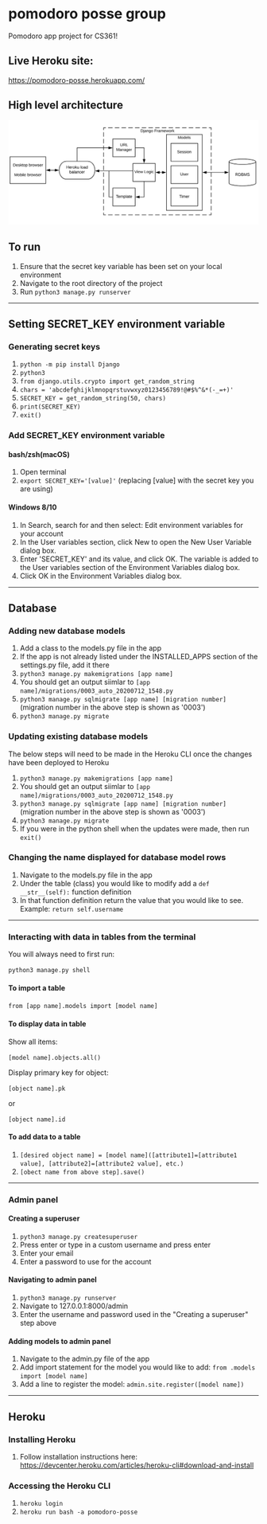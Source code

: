 # pomodoro posse group
Pomodoro app project for CS361!

## Live Heroku site:
https://pomodoro-posse.herokuapp.com/

## High level architecture
![high level architecture](./images/Pomodoro.png "High level architecture")

## To run
1. Ensure that the secret key variable has been set on your local environment
1. Navigate to the root directory of the project
1. Run `python3 manage.py runserver`

---

## Setting SECRET_KEY environment variable
### Generating secret keys
1. `python -m pip install Django`
1. `python3`
1. `from django.utils.crypto import get_random_string`
1. `chars = 'abcdefghijklmnopqrstuvwxyz0123456789!@#$%^&*(-_=+)'`
1. `SECRET_KEY = get_random_string(50, chars)`
1. `print(SECRET_KEY)`
1. `exit()`

### Add SECRET_KEY environment variable
#### bash/zsh(macOS)
1. Open terminal
2. `export SECRET_KEY='[value]'` (replacing [value] with the secret key you are using)

#### Windows 8/10
1. In Search, search for and then select: Edit environment variables for your account
1. In the User variables section, click New to open the New User Variable dialog box.
1. Enter 'SECRET_KEY' and its value, and click OK. The variable is added to the User variables section of the Environment Variables dialog box.
1. Click OK in the Environment Variables dialog box.

---
## Database
### Adding new database models
1. Add a class to the models.py file in the app
1. If the app is not already listed under the INSTALLED_APPS section of the settings.py file, add it there
1. `python3 manage.py makemigrations [app name]`
1. You should get an output siimlar to `[app name]/migrations/0003_auto_20200712_1548.py`
1. `python3 manage.py sqlmigrate [app name] [migration number]` (migration number in the above step is shown as '0003')
1. `python3 manage.py migrate`

### Updating existing database models
The below steps will need to be made in the Heroku CLI once the changes have been deployed to Heroku
1. `python3 manage.py makemigrations [app name]`
1. You should get an output siimlar to `[app name]/migrations/0003_auto_20200712_1548.py`
1. `python3 manage.py sqlmigrate [app name] [migration number]` (migration number in the above step is shown as '0003')
1. `python3 manage.py migrate`
1. If you were in the python shell when the updates were made, then run `exit()`

### Changing the name displayed for database model rows
1. Navigate to the models.py file in the app
1. Under the table (class) you would like to modify add a `def __str__(self):` function definition
1. In that function definition return the value that you would like to see. Example: `return self.username` 

---

### Interacting with data in tables from the terminal
You will always need to first run:

`python3 manage.py shell`

#### To import a table
`from [app name].models import [model name]`

#### To display data in table
Show all items: 

`[model name].objects.all()`

Display primary key for object: 

`[object name].pk` 

or 

`[object name].id`

#### To add data to a table
1. `[desired object name] = [model name]([attribute1]=[attribute1 value], [attribute2]=[attribute2 value], etc.)`
1. `[obect name from above step].save()`

---

### Admin panel
#### Creating a superuser
1. `python3 manage.py createsuperuser`
1. Press enter or type in a custom username and press enter
1. Enter your email
1. Enter a password to use for the account

#### Navigating to admin panel
1. `python3 manage.py runserver`
1. Navigate to 127.0.0.1:8000/admin
1. Enter the username and password used in the "Creating a superuser" step above

#### Adding models to admin panel
1. Navigate to the admin.py file of the app
1. Add import statement for the model you would like to add: `from .models import [model name]`
1. Add a line to register the model: `admin.site.register([model name])`

---

## Heroku
### Installing Heroku
1. Follow installation instructions here: https://devcenter.heroku.com/articles/heroku-cli#download-and-install

### Accessing the Heroku CLI
1. `heroku login`
1. `heroku run bash -a pomodoro-posse`